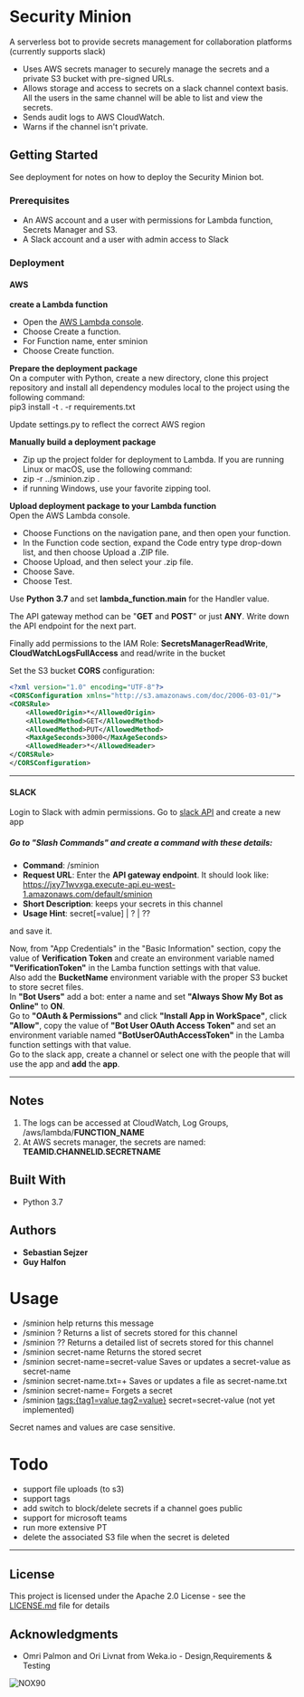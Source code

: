 # Security Minion

A serverless bot to provide secrets management for collaboration platforms (currently supports slack)

- Uses AWS secrets manager to securely manage the secrets and a private S3 bucket with pre-signed URLs.
- Allows storage and access to secrets on a slack channel context basis. All the users in the same channel will be able to list and view the secrets.
- Sends audit logs to AWS CloudWatch.
- Warns if the channel isn't private.


## Getting Started

See deployment for notes on how to deploy the Security Minion bot.

### Prerequisites

- An AWS account and a user with permissions for Lambda function, Secrets Manager and S3.
- A Slack account and a user with admin access to Slack


### Deployment

#### AWS

**create a Lambda function**  
- Open the [AWS Lambda console](https://console.aws.amazon.com/lambda/home).
- Choose Create a function.
- For Function name, enter sminion
- Choose Create function.

**Prepare the deployment package**  
On a computer with Python, create a new directory, clone this project repository and install all dependency modules local to the project using the following command:  
pip3 install -t . -r requirements.txt

Update settings.py to reflect the correct AWS region

**Manually build a deployment package**  
- Zip up the project folder for deployment to Lambda. If you are running Linux or macOS, use the following command:
- zip -r ../sminion.zip .
- if running Windows, use your favorite zipping tool.

**Upload deployment package to your Lambda function**  
Open the AWS Lambda console.
- Choose Functions on the navigation pane, and then open your function.
- In the Function code section, expand the Code entry type drop-down list, and then choose Upload a .ZIP file.
- Choose Upload, and then select your .zip file.
- Choose Save.
- Choose Test.


Use **Python 3.7** and set **lambda_function.main** for the Handler value.

The API gateway method can be "**GET** and **POST**" or just **ANY**. Write down the API endpoint for the next part.

Finally add permissions to the IAM Role: **SecretsManagerReadWrite**, **CloudWatchLogsFullAccess** and read/write in the bucket

Set the S3 bucket **CORS** configuration:

```xml
<?xml version="1.0" encoding="UTF-8"?>  
<CORSConfiguration xmlns="http://s3.amazonaws.com/doc/2006-03-01/">  
<CORSRule>  
    <AllowedOrigin>*</AllowedOrigin>  
    <AllowedMethod>GET</AllowedMethod>  
    <AllowedMethod>PUT</AllowedMethod>  
    <MaxAgeSeconds>3000</MaxAgeSeconds>  
    <AllowedHeader>*</AllowedHeader>  
</CORSRule>  
</CORSConfiguration>
```

---

#### SLACK
Login to Slack with admin permissions. Go to [slack API](https://api.slack.com/apps) and create a new app

##### Go to **"Slash Commands"** and create a command with these details:
- __Command__: /sminion
- __Request URL__: Enter the **API gateway endpoint**. It should look like: https://jxy71wvxga.execute-api.eu-west-1.amazonaws.com/default/sminion
- __Short Description__: keeps your secrets in this channel
- __Usage Hint__: secret[=value] | ? | ??

and save it.

Now, from "App Credentials" in the "Basic Information" section, copy the value of **Verification Token** and create an environment variable named **"VerificationToken"** in the Lamba function settings with that value.  
Also add the **BucketName** environment variable with the proper S3 bucket to store secret files.  
In **"Bot Users"** add a bot: enter a name and set **"Always Show My Bot as Online"** to **ON**.  
Go to **"OAuth & Permissions"** and click **"Install App in WorkSpace"**, click **"Allow"**, copy the value of **"Bot User OAuth Access Token"** and set an environment variable named **"BotUserOAuthAccessToken"** in the Lamba function settings with that value.  
Go to the slack app, create a channel or select one with the people that will use the app and **add** the **app**.




---

## Notes
1. The logs can be accessed at CloudWatch, Log Groups, /aws/lambda/__FUNCTION_NAME__
2. At AWS secrets manager, the secrets are named: __TEAMID.CHANNELID.SECRETNAME__


## Built With

* Python 3.7



## Authors

* **Sebastian Sejzer**
* **Guy Halfon**


# **Usage**

- /sminion help returns this message
- /sminion ? Returns a list of secrets stored for this channel
- /sminion ?? Returns a detailed list of secrets stored for this channel
- /sminion secret-name Returns the stored secret
- /sminion secret-name=secret-value Saves or updates a secret-value as secret-name
- /sminion secret-name.txt=+ Saves or updates a file as secret-name.txt
- /sminion secret-name= Forgets a secret
- /sminion <tags:{tag1=value,tag2=value}> secret=secret-value (not yet implemented)

 Secret names and values are case sensitive.

# **Todo**
- support file uploads (to s3)
- support tags
- add switch to block/delete secrets if a channel goes public
- support for microsoft teams
- run more extensive PT
- delete the associated S3 file when the secret is deleted

---

## License

This project is licensed under the Apache 2.0 License - see the [LICENSE.md](LICENSE.md) file for details

## Acknowledgments

* Omri Palmon and Ori Livnat from Weka.io - Design,Requirements & Testing

![NOX90](https://www.devseccon.com/tel-aviv-2018/wp-content/uploads/sites/11/2018/05/nox90-2.png "NOX90 secret manager bot for Slack")
